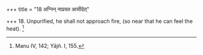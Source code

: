 +++
title = "18 अग्निन् नाप्रयत आसीदेत्"

+++
18. Unpurified, he shall not approach fire, (so near that he can feel the heat). [^12] 


[^12]:  Manu IV, 142; Yājñ. I, 155.
